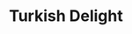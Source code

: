 ---
title: "Turkish Delight"
year: 1973
rating: 4
stars: "★★★★"
rewatched: false
permalink: "turkish-delight"
watched_on: 2021-12-11
---